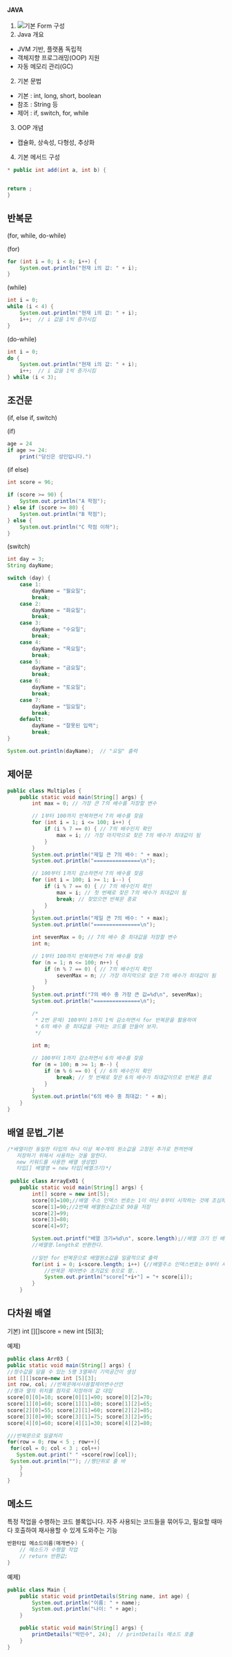 
#### JAVA
1. ![기본 Form 구성](https://github.com/Minsu0118/Minsu0118/blob/main/%EA%B8%B0%EB%B3%B8%20%EC%9E%90%EB%B0%94.PNG)
1. Java 개요
* JVM 기반, 플랫폼 독립적
* 객체지향 프로그래밍(OOP) 지원
* 자동 메모리 관리(GC)
2. 기본 문법
  * 기본 : int, long, short, boolean
  * 참조 : String 등
  * 제어 : if, switch, for, while
3. OOP 개념
 * 캡슐화, 상속성, 다형성, 추상화
4. 기본 메서드 구성
```JAVA
* public int add(int a, int b) {


return ;
}
```

## 반복문
   (for, while, do-while)

(for)
```java
for (int i = 0; i < 8; i++) {
    System.out.println("현재 i의 값: " + i);
}
```

(while)
```java
int i = 0;
while (i < 4) {
    System.out.println("현재 i의 값: " + i);
    i++;  // i 값을 1씩 증가시킴
}
```

(do-while)
```java
int i = 0;
do {
    System.out.println("현재 i의 값: " + i);
    i++;  // i 값을 1씩 증가시킴
} while (i < 3);
```


## 조건문
   (if, else if, switch)

(if)
```java
age = 24
if age >= 24:
    print("당신은 성인입니다.")
```

(if else)
```java
int score = 96;

if (score >= 90) {
    System.out.println("A 학점");
} else if (score >= 80) {
    System.out.println("B 학점");
} else {
    System.out.println("C 학점 이하");
}
```

(switch)
```java
int day = 3;
String dayName;

switch (day) {
    case 1:
        dayName = "월요일";
        break;
    case 2:
        dayName = "화요일";
        break;
    case 3:
        dayName = "수요일";
        break;
    case 4:
        dayName = "목요일";
        break;
    case 5:
        dayName = "금요일";
        break;
    case 6:
        dayName = "토요일";
        break;
    case 7:
        dayName = "일요일";
        break;
    default:
        dayName = "잘못된 입력";
        break;
}

System.out.println(dayName);  // "요일" 출력
```

   


## 제어문
```java
public class Multiples {
    public static void main(String[] args) {
        int max = 0; // 가장 큰 7의 배수를 저장할 변수

        // 1부터 100까지 반복하면서 7의 배수를 찾음
        for (int i = 1; i <= 100; i++) {
            if (i % 7 == 0) { // 7의 배수인지 확인
                max = i; // 가장 마지막으로 찾은 7의 배수가 최대값이 됨
            }
        }
        System.out.println("제일 큰 7의 배수: " + max);
        System.out.println("===============\n");

        // 100부터 1까지 감소하면서 7의 배수를 찾음
        for (int i = 100; i >= 1; i--) {
            if (i % 7 == 0) { // 7의 배수인지 확인
                max = i; // 첫 번째로 찾은 7의 배수가 최대값이 됨
                break; // 찾았으면 반복문 종료
            }
        }
        System.out.println("제일 큰 7의 배수: " + max);
        System.out.println("===============\n");

        int sevenMax = 0; // 7의 배수 중 최대값을 저장할 변수
        int n;

        // 1부터 100까지 반복하면서 7의 배수를 찾음
        for (n = 1; n <= 100; n++) {
            if (n % 7 == 0) { // 7의 배수인지 확인
                sevenMax = n; // 가장 마지막으로 찾은 7의 배수가 최대값이 됨
            }
        }
        System.out.printf("7의 배수 중 가장 큰 값=%d\n", sevenMax);
        System.out.println("===============\n");

        /*
         * 2번 문제) 100부터 1까지 1씩 감소하면서 for 반복문을 활용하여
         * 6의 배수 중 최대값을 구하는 코드를 만들어 보자.
         */
        
        int m;

        // 100부터 1까지 감소하면서 6의 배수를 찾음
        for (m = 100; m >= 1; m--) {
            if (m % 6 == 0) { // 6의 배수인지 확인
                break; // 첫 번째로 찾은 6의 배수가 최대값이므로 반복문 종료
            }
        }
        System.out.println("6의 배수 중 최대값: " + m);
    }
}
```

## 배열 문법_기본
```java
/*배열이란 동일한 타입의 하나 이상 복수개의 원소값을 고정된 추가로 한꺼번에
   저장하기 위해서 사용하는 것울 말한다.
   new 키워드를 사용한 배열 생성법)
   타입[] 배열명 = new 타입[배열크기)*/
   
 public class ArrayEx01 {
	public static void main(String[] args) {
		int[] score = new int[5];
		score[0]=100;//배열 주소 인덱스 번호는 1이 아닌 0부터 시작하는 것에 조심하길 바란다.
		score[1]=90;//2번째 배열원소값으로 90을 저장
		score[2]=99;
		score[3]=80;
		score[4]=97;

		System.out.printf("배열 크기=%d\n", score.length);//배열 크기 인 배열원소개수는
		//배열명.length로 반환한다.
		
		//일반 for 반복문으로 배열원소값을 일괄적으로 출력
		for(int i = 0; i<score.length; i++) {//배열주소 인덱스번호는 0부터 시작하니
			//반복문 제어변수 초기값도 0으로 함..
			System.out.println("score["+i+"] = "+ score[i]);
		}
	}
```
## 다차원 배열
기본)
int [][]score = new int [5][3];

예제)
```java
public class Arr03 { 
public static void main(String[] args) { 
//정수값을 담을 수 있는 5행 3열짜리 기억공간이 생성
int [][]score=new int [5][3]; 
int row, col; //반복문에서사용할제어변수선언
//행과 열의 위치를 첨자로 지정하여 값 대입
score[0][0]=10; score[0][1]=90; score[0][2]=70; 
score[1][0]=60; score[1][1]=80; score[1][2]=65; 
score[2][0]=55; score[2][1]=60; score[2][2]=85; 
score[3][0]=90; score[3][1]=75; score[3][2]=95; 
score[4][0]=60; score[4][1]=30; score[4][2]=80; 

///반복문으로 일괄처리
for(row = 0; row < 5 ; row++){ 
 for(col = 0; col < 3 ; col++) 
   System.out.print(" " +score[row][col]); 
 System.out.println(""); //행단위로 줄 바
	} 
    } 
}
```

## 메소드
특정 작업을 수행하는 코드 블록입니다. 자주 사용되는 코드들을 묶어두고, 필요할 때마다 호출하여 재사용할 수 있게 도와주는 기능

```java
반환타입 메소드이름(매개변수) {
    // 메소드가 수행할 작업
    // return 반환값;
}
```


예제)
```java
public class Main {
    public static void printDetails(String name, int age) {
        System.out.println("이름: " + name);
        System.out.println("나이: " + age);
    }

    public static void main(String[] args) {
        printDetails("박민수", 24);  // printDetails 메소드 호출
    }
}
```
